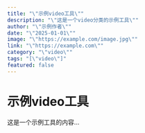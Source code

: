 ```yaml
---
title: "\"示例video工具\""
description: "\"这是一个video分类的示例工具\""
author: "\"示例作者\""
date: "\"2025-01-01\""
image: "\"https://example.com/image.jpg\""
link: "\"https://example.com\""
category: "\"video\""
tags: "[\"video\"]"
featured: false
---
```



# 示例video工具

这是一个示例工具的内容...